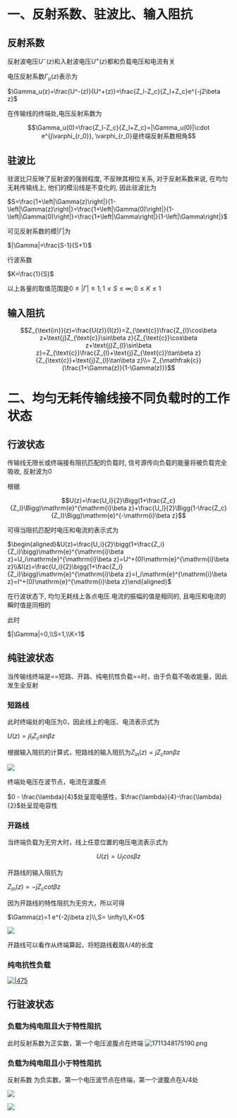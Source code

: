 # 一、反射系数、驻波比、输入阻抗

## 反射系数

反射波电压$U^-(z)$﻿和入射波电压$U^+(z)$﻿都和负载电压和电流有关

电压反射系数$\Gamma_u(z)$﻿表示为

$\Gamma_u(z)=\frac{U^-(z)}{U^+(z)}=\frac{Z_l-Z_c}{Z_l+Z_c}e^{-j2\beta z}$

在传输线的终端处,电压反射系数为

$$\Gamma_u(0)=\frac{Z_l-Z_c}{Z_l+Z_c}=|\Gamma_u(0)|\cdot e^{j\varphi_{r_0}}, \varphi_{r_0}是终端反射系数相角$$

## 驻波比

驻波比只反映了反射波的强弱程度, 不反映其相位关系, 对于反射系数来说, 在均匀无耗传输线上, 他们的模沿线是不变化的, 因此驻波比为

$S=\frac{1+\left|\Gamma(z)\right|}{1-\left|\Gamma(z)\right|}=\frac{1+\left|\Gamma(0)\right|}{1-\left|\Gamma(0)\right|}=\frac{1+\left|\Gamma\right|}{1-\left|\Gamma\right|}$

可见反射系数的模$|\Gamma|$﻿为

$|\Gamma|=\frac{S-1}{S+1}$

行波系数

$K=\frac{1}{S}$

以上各量的取值范围是$0 \leq |\Gamma|\leq1; 1\leq S \leq \infty; 0\leq K \leq 1$﻿

## 输入阻抗

$$Z_{\text{in}}(z)=\frac{U(z)}{I(z)}=Z_{\text{c}}\frac{Z_{l}\cos\beta z+\text{j}Z_{\text{c}}\sin\beta z}{Z_{\text{c}}\cos\beta z+\text{j}Z_{l}\sin\beta z}=Z_{\text{c}}\frac{Z_{l}+\text{j}Z_{\text{c}}\tan\beta z}{Z_{\text{c}}+\text{j}Z_{l}\tan\beta z}\\= Z_{\mathfrak{c}}{\frac{1+\Gamma(z)}{1-\Gamma(z)}}$$

# 二、均匀无耗传输线接不同负载时的工作状态

## 行波状态

传输线无限长或终端接有阻抗匹配的负载时, 信号源传向负载的能量将被负载完全吸收, 反射波为0

根据

$$U(z)=\frac{U_l}{2}\Bigg(1+\frac{Z_c}{Z_l}\Bigg)\mathrm{e}^{\mathrm{i}\beta z}+\frac{U_l}{2}\Bigg(1-\frac{Z_c}{Z_l}\Bigg)\mathrm{e}^{-\mathrm{i}\beta z}$$

可得当阻抗匹配时电压和电流的表示式为

$\begin{aligned}&U(z)=\frac{U_i}{2}\bigg(1+\frac{Z_i}{Z_i}\bigg)\mathrm{e}^{\mathrm{i}\beta z}=U_i\mathrm{e}^{\mathrm{i}\beta z}=U^+(0)\mathrm{e}^{\mathrm{i}\beta z}\\&I(z)=\frac{U_i}{2}\bigg(1+\frac{Z_i}{Z_i}\bigg)\mathrm{e}^{\mathrm{i}\beta z}=I_i\mathrm{e}^{\mathrm{i}\beta z}=I^+(0)\mathrm{e}^{\mathrm{i}\beta z}\end{aligned}$

在行波状态下, 均匀无耗线上各点电压.电流的振幅的值是相同的, 且电压和电流的瞬时值是同相的

此时

$|\Gamma|=0,\\S=1,\\K=1$

## 纯驻波状态

当传输线终端是==短路、开路、纯电抗性负载==时，由于负载不吸收能量，因此发生全反射

### 短路线

此时终端处的电压为0，因此线上的电压、电流表示式为

$U(z)=jI_l Z_csin\beta z$

根据输入阻抗的计算式，短路线的输入阻抗为$Z_{in}(z)=j Z_c tan \beta z$﻿

[![](https://sawen-pic-blog.oss-cn-beijing.aliyuncs.com/utool_pic/1711025157653.png)](https://sawen-pic-blog.oss-cn-beijing.aliyuncs.com/utool_pic/1711025157653.png)

终端处电压在波节点，电流在波腹点

$0 - \frac{\lambda}{4}$﻿处呈现电感性，$\frac{\lambda}{4}-\frac{\lambda}{2}$﻿处呈现电容性

### 开路线

当终端负载为无穷大时，线上任意位置的电压电流表示式为

$$U(z)=U_l cos \beta z$$

开路线的输入阻抗为

$Z_{in}(z) = -j Z_c cot \beta z$

因为开路线的特性阻抗为无穷大，所以可得

$\Gamma(z)=1 e^{-2j\beta z}\\,S= \infty\\,K=0$

[![](https://sawen-pic-blog.oss-cn-beijing.aliyuncs.com/utool_pic/1711347734230.png)](https://sawen-pic-blog.oss-cn-beijing.aliyuncs.com/utool_pic/1711347734230.png)

开路线可以看作从终端算起，将短路线截取$\lambda/4$﻿的长度

### 纯电抗性负载

[![|475](https://sawen-pic-blog.oss-cn-beijing.aliyuncs.com/utool_pic/1711347880754.png)](https://sawen-pic-blog.oss-cn-beijing.aliyuncs.com/utool_pic/1711347880754.png)

## 行驻波状态

### 负载为纯电阻且大于特性阻抗

此时反射系数为正实数，第一个电压波腹点在终端
![1711348175190.png](https://sawen-pic-blog.oss-cn-beijing.aliyuncs.com/utool_pic/1711348175190.png)

### 负载为纯电阻且小于特性阻抗

反射系数 为负实数，第一个电压波节点在终端，第一个波腹点在$\lambda/4$﻿处

[![](https://sawen-pic-blog.oss-cn-beijing.aliyuncs.com/utool_pic/1711348175190.png)](https://sawen-pic-blog.oss-cn-beijing.aliyuncs.com/utool_pic/1711348175190.png)

[![](https://sawen-pic-blog.oss-cn-beijing.aliyuncs.com/utool_pic/1711348561862.png)](https://sawen-pic-blog.oss-cn-beijing.aliyuncs.com/utool_pic/1711348561862.png)